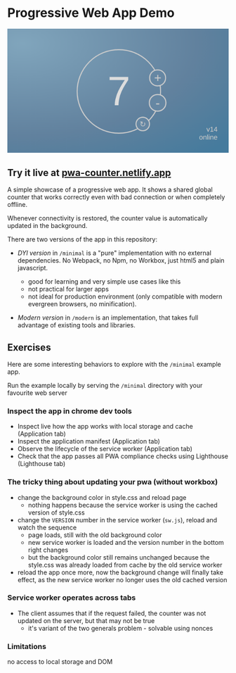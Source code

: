 # Progressive Web App Demo

![preview](./doc/screenshot.png)

## Try it live at [pwa-counter.netlify.app](https://pwa-counter.netlify.app)

A simple showcase of a progressive web app. It shows a shared global counter that works correctly even with bad connection or when completely offline.

Whenever connectivity is restored, the counter value is automatically updated in the background.

There are two versions of the app in this repository:
 * *DYI version* in `/minimal` is a "pure" implementation with no external dependencies. No Webpack, no Npm, no Workbox, just html5 and plain javascript. 
     * good for learning and very simple use cases like this 
     * not practical for larger apps
     * not ideal for production environment (only compatible with modern evergreen browsers, no minification).

 * *Modern version* in `/modern` is an implementation, that takes full advantage of existing tools and libraries.

## Exercises

Here are some interesting behaviors to explore with the `/minimal` example app.

Run the example locally by serving the `/minimal` directory with your favourite web server

### Inspect the app in chrome dev tools

* Inspect live how the app works with local storage and cache (Application tab)
* Inspect the application manifest (Application tab)
* Observe the lifecycle of the service worker (Application tab)
* Check that the app passes all PWA compliance checks using Lighthouse (Lighthouse tab)

### The tricky thing about updating your pwa (without workbox)

* change the background color in style.css and reload page
   * nothing happens because the service worker is using the cached version of style.css
* change the `VERSION` number in the service worker (`sw.js`), reload and watch the sequence
    * page loads, still with the old background color
    * new service worker is loaded and the version number in the bottom right changes
    * but the background color still remains unchanged because the style.css was already loaded from cache by the old service worker
* reload the app once more, now the background change will finally take effect, as the new service worker no longer uses the old cached version

### Service worker operates across tabs 

* The client assumes that if the request failed, the counter was not updated on the server, but that may not be true
    * it's variant of the two generals problem - solvable using nonces


### Limitations
 no access to local storage and DOM
